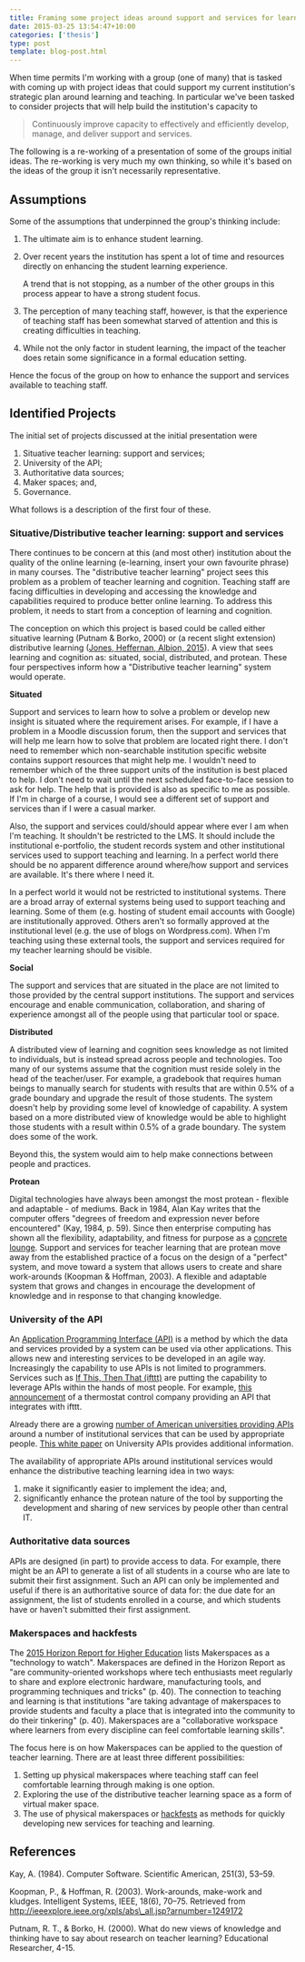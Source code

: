 ```yaml
---
title: Framing some project ideas around support and services for learning and teaching
date: 2015-03-25 13:54:47+10:00
categories: ['thesis']
type: post
template: blog-post.html
---
```

When time permits I'm working with a group (one of many) that is tasked with coming up with project ideas that could support my current institution's strategic plan around learning and teaching. In particular we've been tasked to consider projects that will help build the institution's capacity to

> Continuously improve capacity to effectively and efficiently develop, manage, and deliver support and services.

The following is a re-working of a presentation of some of the groups initial ideas. The re-working is very much my own thinking, so while it's based on the ideas of the group it isn't necessarily representative.

## Assumptions

Some of the assumptions that underpinned the group's thinking include:

1. The ultimate aim is to enhance student learning.
2. Over recent years the institution has spent a lot of time and resources directly on enhancing the student learning experience.
    
    A trend that is not stopping, as a number of the other groups in this process appear to have a strong student focus.
    
3. The perception of many teaching staff, however, is that the experience of teaching staff has been somewhat starved of attention and this is creating difficulties in teaching.
4. While not the only factor in student learning, the impact of the teacher does retain some significance in a formal education setting.

Hence the focus of the group on how to enhance the support and services available to teaching staff.

## Identified Projects

The initial set of projects discussed at the initial presentation were

1. Situative teacher learning: support and services;
2. University of the API;
3. Authoritative data sources;
4. Maker spaces; and,
5. Governance.

What follows is a description of the first four of these.

### Situative/Distributive teacher learning: support and services

There continues to be concern at this (and most other) institution about the quality of the online learning (e-learning, insert your own favourite phrase) in many courses. The "distributive teacher learning" project sees this problem as a problem of teacher learning and cognition. Teaching staff are facing difficulties in developing and accessing the knowledge and capabilities required to produce better online learning. To address this problem, it needs to start from a conception of learning and cognition.

The conception on which this project is based could be called either situative learning (Putnam & Borko, 2000) or (a recent slight extension) distributive learning ([Jones, Heffernan, Albion, 2015](/blog2/2015/01/06/tpack-as-shared-practice-toward-a-research-agenda/)). A view that sees learning and cognition as: situated, social, distributed, and protean. These four perspectives inform how a "Distributive teacher learning" system would operate.

**Situated**

Support and services to learn how to solve a problem or develop new insight is situated where the requirement arises. For example, if I have a problem in a Moodle discussion forum, then the support and services that will help me learn how to solve that problem are located right there. I don't need to remember which non-searchable institution specific website contains support resources that might help me. I wouldn't need to remember which of the three support units of the institution is best placed to help. I don't need to wait until the next scheduled face-to-face session to ask for help. The help that is provided is also as specific to me as possible. If I'm in charge of a course, I would see a different set of support and services than if I were a casual marker.

Also, the support and services could/should appear where ever I am when I'm teaching. It shouldn't be restricted to the LMS. It should include the institutional e-portfolio, the student records system and other institutional services used to support teaching and learning. In a perfect world there should be no apparent difference around where/how support and services are available. It's there where I need it.

In a perfect world it would not be restricted to institutional systems. There are a broad array of external systems being used to support teaching and learning. Some of them (e.g. hosting of student email accounts with Google) are institutionally approved. Others aren't so formally approved at the institutional level (e.g. the use of blogs on Wordpress.com). When I'm teaching using these external tools, the support and services required for my teacher learning should be visible.

**Social**

The support and services that are situated in the place are not limited to those provided by the central support institutions. The support and services encourage and enable communication, collaboration, and sharing of experience amongst all of the people using that particular tool or space.

**Distributed**

A distributed view of learning and cognition sees knowledge as not limited to individuals, but is instead spread across people and technologies. Too many of our systems assume that the cognition must reside solely in the head of the teacher/user. For example, a gradebook that requires human beings to manually search for students with results that are within 0.5% of a grade boundary and upgrade the result of those students. The system doesn't help by providing some level of knowledge of capability. A system based on a more distributed view of knowledge would be able to highlight those students with a result within 0.5% of a grade boundary. The system does some of the work.

Beyond this, the system would aim to help make connections between people and practices.

**Protean**

Digital technologies have always been amongst the most protean - flexible and adaptable - of mediums. Back in 1984, Alan Kay writes that the computer offers "degrees of freedom and expression never before encountered" (Kay, 1984, p. 59). Since then enterprise computing has shown all the flexibility, adaptability, and fitness for purpose as a [concrete lounge](/blog2/2014/12/18/concrete-lounge/). Support and services for teacher learning that are protean move away from the established practice of a focus on the design of a "perfect" system, and move toward a system that allows users to create and share work-arounds (Koopman & Hoffman, 2003). A flexible and adaptable system that grows and changes in encourage the development of knowledge and in response to that changing knowledge.

### University of the API

An [Application Programming Interface (API)](http://en.wikipedia.org/wiki/Application_programming_interface) is a method by which the data and services provided by a system can be used via other applications. This allows new and interesting services to be developed in an agile way. Increasingly the capability to use APIs is not limited to programmers. Services such as [If This, Then That (ifttt)](https://ifttt.com/wtf) are putting the capability to leverage APIs within the hands of most people. For example, [this announcement](http://techcrunch.com/2015/03/16/the-tado-smart-thermostat-just-got-smarter/) of a thermostat control company providing an API that integrates with ifttt.

Already there are a growing [number of American universities providing APIs](http://university.apievangelist.com/universities.html) around a number of institutional services that can be used by appropriate people. [This white paper](http://university.apievangelist.com/white-paper.html) on University APIs provides additional information.

The availability of appropriate APIs around institutional services would enhance the distributive teaching learning idea in two ways:

1. make it significantly easier to implement the idea; and,
2. significantly enhance the protean nature of the tool by supporting the development and sharing of new services by people other than central IT.

### Authoritative data sources

APIs are designed (in part) to provide access to data. For example, there might be an API to generate a list of all students in a course who are late to submit their first assignment. Such an API can only be implemented and useful if there is an authoritative source of data for: the due date for an assignment, the list of students enrolled in a course, and which students have or haven't submitted their first assignment.

### Makerspaces and hackfests

The [2015 Horizon Report for Higher Education](http://www.nmc.org/publication/nmc-horizon-report-2015-higher-education-edition/) lists Makerspaces as a "technology to watch". Makerspaces are defined in the Horizon Report as "are community-oriented workshops where tech enthusiasts meet regularly to share and explore electronic hardware, manufacturing tools, and programming techniques and tricks" (p. 40). The connection to teaching and learning is that institutions "are taking advantage of makerspaces to provide students and faculty a place that is integrated into the community to do their tinkering" (p. 40). Makerspaces are a "collaborative workspace where learners from every discipline can feel comfortable learning skills".

The focus here is on how Makerspaces can be applied to the question of teacher learning. There are at least three different possibilities:

1. Setting up physical makerspaces where teaching staff can feel comfortable learning through making is one option.
2. Exploring the use of the distributive teacher learning space as a form of virtual maker space.
3. The use of physical makerspaces or [hackfests](http://en.wikipedia.org/wiki/Hackathon) as methods for quickly developing new services for teaching and learning.

## References

Kay, A. (1984). Computer Software. Scientific American, 251(3), 53–59.

Koopman, P., & Hoffman, R. (2003). Work-arounds, make-work and kludges. Intelligent Systems, IEEE, 18(6), 70–75. Retrieved from http://ieeexplore.ieee.org/xpls/abs\_all.jsp?arnumber=1249172

Putnam, R. T., & Borko, H. (2000). What do new views of knowledge and thinking have to say about research on teacher learning? Educational Researcher, 4-15.